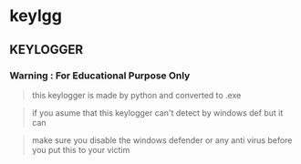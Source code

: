 # keylgg
## KEYLOGGER 
### Warning : For Educational Purpose Only
> this keylogger is made by python and converted to .exe

> if you asume that this keylogger can't detect by windows def but it can

> make sure you disable the windows defender or any anti virus before you put this to your victim

